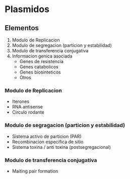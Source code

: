 
# Plasmidos

## **Elementos**
1. Modulo de Replicacion 
2. Modulo de segregacion (particion y estabilidad)
3. Modulo de transferencia conjugativa
4. Informacion genica asociada
   - Genes de resistencia
   - Genes catabolicos
   - Genes biosinteticos
   - Otros

### Modulo de Replicacion 
- Iterones 
- RNA antisense
- Circulo rodante

### Modulo de segragacion (particion y estabilidad)
- Sistema activo de particion (PAR)
- Recombinacion especifica de sitio
- Sistema toxina / anti toxina (postsegregacional)

### Modulo de transferencia conjugativa

- Maiting pair formation